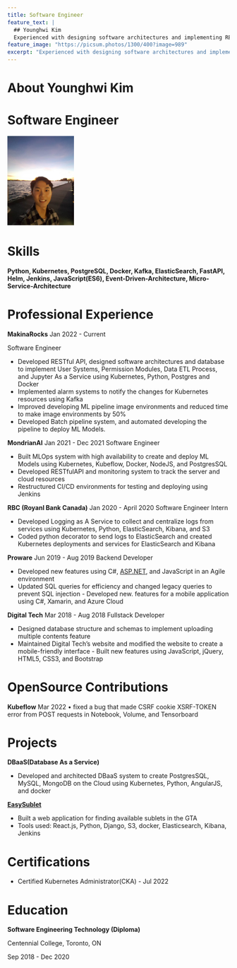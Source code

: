 ```yaml
---
title: Software Engineer
feature_text: |
  ## Younghwi Kim
  Experienced with designing software architectures and implementing RESTful API; Focused on code efficiency and clean code; Pride in writing testable and maintainable code;
feature_image: "https://picsum.photos/1300/400?image=989"
excerpt: "Experienced with designing software architectures and implementing RESTful API; Focused on code efficiency and clean code; Pride in writing testable and maintainable code;"
---
```

# About Younghwi Kim

# Software Engineer

<img src="assets/pic.jpg" alt="Younghwi Kim" style="height: 30%; width:30%;"/>

# Skills

**Python, Kubernetes, PostgreSQL, Docker, Kafka, ElasticSearch, FastAPI, Helm, Jenkins, JavaScript(ES6), Event-Driven-Architecture, Micro-Service-Architecture**

# **Professional Experience**

**MakinaRocks** Jan 2022 - Current

Software Engineer

- Developed RESTful API, designed software architectures and database to implement User Systems, Permission
Modules, Data ETL Process, and Jupyter As a Service using Kubernetes, Python, Postgres and Docker
- Implemented alarm systems to notify the changes for Kubernetes resources using Kafka
- Improved developing ML pipeline image environments and reduced time to make image environments by 50%
- Developed Batch pipeline system, and automated developing the pipeline to deploy ML Models.

**MondrianAI** Jan 2021 - Dec 2021
Software Engineer

- Built MLOps system with high availability to create and deploy ML Models using Kubernetes, Kubeflow, Docker, NodeJS, and PostgresSQL
- Developed RESTfulAPI and monitoring system to track the server and cloud resources
- Restructured CI/CD environments for testing and deploying using Jenkins

**RBC (Royanl Bank Canada)** Jan 2020 - April 2020
Software Engineer Intern

- Developed Logging as A Service to collect and centralize logs from services using Kubernetes, Python, ElasticSearch,
Kibana, and S3
- Coded python decorator to send logs to ElasticSearch and created Kubernetes deployments and services for
ElasticSearch and Kibana

**Proware** Jun 2019 - Aug 2019
Backend Developer

- Developed new features using C#, [ASP.NET](http://asp.net/), and JavaScript in an Agile environment
- Updated SQL queries for efficiency and changed legacy queries to prevent SQL injection - Developed new. features for a mobile application using C#, Xamarin, and Azure Cloud

**Digital Tech** Mar 2018 - Aug 2018
Fullstack Developer

- Designed database structure and schemas to implement uploading multiple contents feature
- Maintained Digital Tech’s website and modified the website to create a mobile-friendly interface - Built new features using JavaScript, jQuery, HTML5, CSS3, and Bootstrap

# **OpenSource Contributions**

**Kubeflow** Mar 2022
• fixed a bug that made CSRF cookie XSRF-TOKEN error from POST requests in Notebook, Volume, and Tensorboard

# **Projects**

**DBaaS(Database As a Service)**

- Developed and architected DBaaS system to create PostgresSQL, MySQL, MongoDB on the Cloud using Kubernetes,
Python, AngularJS, and docker

**[EasySublet](https://github.com/BenzhaminKim/EasySublet)**

- Built a web application for finding available sublets in the GTA
- Tools used: React.js, Python, Django, S3, docker, Elasticsearch, Kibana, Jenkins

# **Certifications**

- Certified Kubernetes Administrator(CKA) - Jul 2022

# **Education**

**Software Engineering Technology (Diploma)**

Centennial College, Toronto, ON

Sep 2018 - Dec 2020
